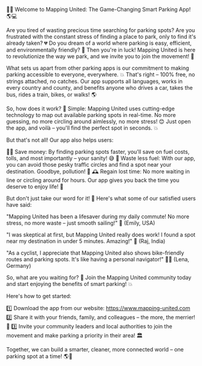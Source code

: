 🚨💥 Welcome to Mapping United: The Game-Changing Smart Parking App! 🌎💻

Are you tired of wasting precious time searching for parking spots? Are you frustrated with the constant stress of finding a place to park, only to find it's already taken? 💔 Do you dream of a world where parking is easy, efficient, and environmentally friendly? 🌟 Then you're in luck! Mapping United is here to revolutionize the way we park, and we invite you to join the movement! 🚀

What sets us apart from other parking apps is our commitment to making parking accessible to everyone, everywhere. 💥 That's right – 100% free, no strings attached, no catches. Our app supports all languages, works in every country and county, and benefits anyone who drives a car, takes the bus, rides a train, bikes, or walks! 🌎

So, how does it work? 🤔 Simple: Mapping United uses cutting-edge technology to map out available parking spots in real-time. No more guessing, no more circling around aimlessly, no more stress! 😊 Just open the app, and voilà – you'll find the perfect spot in seconds. 💥

But that's not all! Our app also helps users:

🏃‍♂️ Save money: By finding parking spots faster, you'll save on fuel costs, tolls, and most importantly – your sanity! 😅
💨 Waste less fuel: With our app, you can avoid those pesky traffic circles and find a spot near your destination. Goodbye, pollution! 👋
🕰️ Regain lost time: No more waiting in line or circling around for hours. Our app gives you back the time you deserve to enjoy life! 🌟

But don't just take our word for it! 💬 Here's what some of our satisfied users have said:

"Mapping United has been a lifesaver during my daily commute! No more stress, no more waste – just smooth sailing!" 🚗 (Emily, USA)

"I was skeptical at first, but Mapping United really does work! I found a spot near my destination in under 5 minutes. Amazing!" 🤩 (Raj, India)

"As a cyclist, I appreciate that Mapping United also shows bike-friendly routes and parking spots. It's like having a personal navigator!" 🚴‍♂️ (Lena, Germany)

So, what are you waiting for? 🎉 Join the Mapping United community today and start enjoying the benefits of smart parking! 💥

Here's how to get started:

1️⃣ Download the app from our website: https://www.mapping-united.com
2️⃣ Share it with your friends, family, and colleagues – the more, the merrier! 🤩
3️⃣ Invite your community leaders and local authorities to join the movement and make parking a priority in their area! 🏛️

Together, we can build a smarter, cleaner, more connected world – one parking spot at a time! 🌎💫